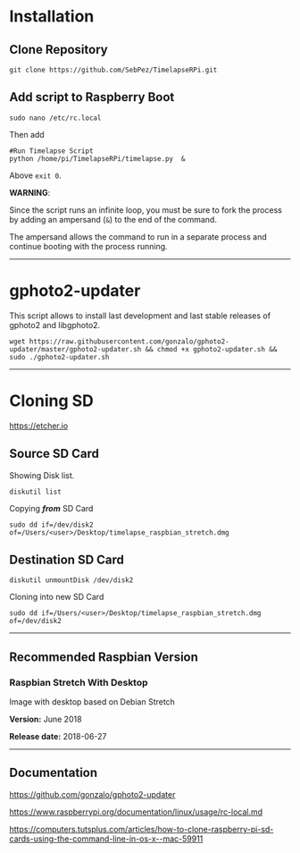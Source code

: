 

# Installation

## Clone Repository

```
git clone https://github.com/SebPez/TimelapseRPi.git
```

## Add script to Raspberry Boot


```
sudo nano /etc/rc.local
```

Then add 


```
#Run Timelapse Script
python /home/pi/TimelapseRPi/timelapse.py  &
```

Above ```exit 0```.

**WARNING**: 

Since the script runs an infinite loop, you must be sure to fork the process by adding an ampersand (```&```) to the end of the command.

The ampersand allows the command to run in a separate process and continue booting with the process running.

_____

# gphoto2-updater

This script allows to install last development and last stable releases of gphoto2 and libgphoto2.

```
wget https://raw.githubusercontent.com/gonzalo/gphoto2-updater/master/gphoto2-updater.sh && chmod +x gphoto2-updater.sh && sudo ./gphoto2-updater.sh
```

_____


# Cloning SD

https://etcher.io


## Source SD Card
Showing Disk list.
```
diskutil list
```

Copying ***from*** SD Card

```
sudo dd if=/dev/disk2 of=/Users/<user>/Desktop/timelapse_raspbian_stretch.dmg
```


## Destination SD Card

```
diskutil unmountDisk /dev/disk2
```

Cloning into new SD Card
```
sudo dd if=/Users/<user>/Desktop/timelapse_raspbian_stretch.dmg of=/dev/disk2
```

_____

## Recommended Raspbian Version

### **Raspbian Stretch With Desktop**

Image with desktop based on Debian Stretch

**Version:** June 2018

**Release date:** 2018-06-27

_____

## Documentation

https://github.com/gonzalo/gphoto2-updater

https://www.raspberrypi.org/documentation/linux/usage/rc-local.md

https://computers.tutsplus.com/articles/how-to-clone-raspberry-pi-sd-cards-using-the-command-line-in-os-x--mac-59911


